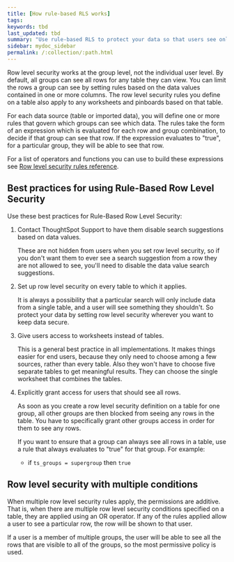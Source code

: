 ```yaml
---
title: [How rule-based RLS works]
tags:
keywords: tbd
last_updated: tbd
summary: "Use rule-based RLS to protect your data so that users see only those rows they are allowed to see based on their group membership."
sidebar: mydoc_sidebar
permalink: /:collection/:path.html
---
```

Row level security works at the group level, not the individual user level. By default, all groups can see all rows for any table they can view. You can limit the rows a group can see by setting rules based on the data values contained in one or more columns. The row level security rules you define on a table also apply to any worksheets and pinboards based on that table.

For each data source (table or imported data), you will define one or more rules that govern which groups can see which data. The rules take the form of an expression which is evaluated for each row and group combination, to decide if that group can see that row. If the expression evaluates to "true", for a particular group, they will be able to see that row.

For a list of operators and functions you can use to build these expressions see [Row level security rules reference](/reference/rls_rule_builder_reference.html#).

## Best practices for using Rule-Based Row Level Security

Use these best practices for Rule-Based Row Level Security:

1. Contact ThoughtSpot Support to have them disable search suggestions based on data values.

    These are not hidden from users when you set row level security, so if you don't want them to ever see a search suggestion from a row they are not allowed to see, you'll need to disable the data value search suggestions.

2. Set up row level security on every table to which it applies.

    It is always a possibility that a particular search will only include data from a single table, and a user will see something they shouldn't. So protect your data by setting row level security wherever you want to keep data secure.

3. Give users access to worksheets instead of tables.

    This is a general best practice in all implementations. It makes things easier for end users, because they only need to choose among a few sources, rather than every table. Also they won't have to choose five separate tables to get meaningful results. They can choose the single worksheet that combines the tables.

4. Explicitly grant access for users that should see all rows.

    As soon as you create a row level security definition on a table for one group, all other groups are then blocked from seeing any rows in the table. You have to specifically grant other groups access in order for them to see any rows.

    If you want to ensure that a group can always see all rows in a table, use a rule that always evaluates to "true" for that group. For example:

    -   if `ts_groups = supergroup` then `true`

## Row level security with multiple conditions

When multiple row level security rules apply, the permissions are additive. That is, when there are multiple row level security conditions specified on a table, they are applied using an OR operator. If any of the rules applied allow a user to see a particular row, the row will be shown to that user.

If a user is a member of multiple groups, the user will be able to see all the rows that are visible to all of the groups, so the most permissive policy is used.
